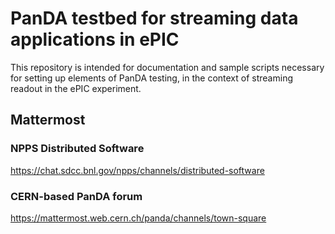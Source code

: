 # PanDA testbed for streaming data applications in ePIC

This repository is intended for documentation and sample scripts
necessary for setting up elements of PanDA testing, in the context
of streaming readout in the ePIC experiment.

## Mattermost

### NPPS Distributed Software
https://chat.sdcc.bnl.gov/npps/channels/distributed-software

### CERN-based PanDA forum
https://mattermost.web.cern.ch/panda/channels/town-square


